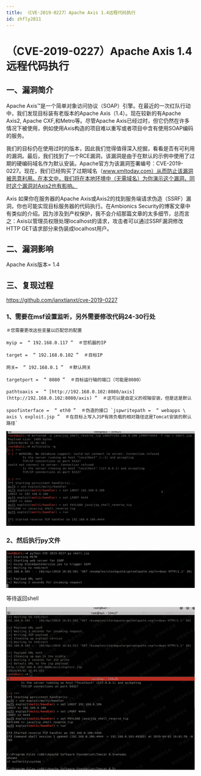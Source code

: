 ```yaml
---
title: （CVE-2019-0227）Apache Axis 1.4远程代码执行
id: zhfly2811
---
```


# （CVE-2019-0227）Apache Axis 1.4远程代码执行

## 一、漏洞简介

Apache Axis™是一个简单对象访问协议（SOAP）引擎。在最近的一次红队行动中，我们发现目标装有老版本的Apache Axis（1.4）。现在较新的有Apache Axis2, Apache CXF,和Metro等。尽管Apache Axis已经过时，但它仍然在许多情况下被使用，例如使用Axis构造的项目难以重写或者项目中含有使用SOAP编码的服务。

我们的目标仍在使用过时的版本，因此我们觉得值得深入挖掘，看看是否有可利用的漏洞。最后，我们找到了一个RCE漏洞，该漏洞是由于在默认的示例中使用了过期的硬编码域名作为默认安装。Apache官方为该漏洞签署编号：CVE-2019-0227。现在，我们已经购买了过期域名（www.xmltoday.com）从而防止该漏洞被恶意利用。在本文中，我们将在本地环境中（无需域名）为你演示这个漏洞，同时这个漏洞对Axis2也有影响。

Axis
如果你在服务器的Apache Axis或Axis2的找到服务端请求伪造（SSRF）漏洞，你也可能实现目标服务器的代码执行。在Ambionics Security的博客文章中有类似的介绍。因为涉及到产权保护，我不会介绍那篇文章的太多细节，总而言之：Axis以管理员权限处理localhost的请求，攻击者可以通过SSRF漏洞修改HTTP GET请求部分来伪装成localhost用户。

## 二、漏洞影响

Apache Axis版本= 1.4

## 三、复现过程

https://github.com/ianxtianxt/cve-2019-0227

### 1、需要在msf设置监听，另外需要修改代码24-30行处

```
＃您需要更改这些变量以匹配您的配置

myip =  “ 192.168.0.117 ”  ＃您机器的IP

target =  “ 192.168.0.102 ”  ＃目标IP

网关=  “ 192.168.0.1 ”  ＃默认网关

targetport =  “ 8080 ”  ＃目标运行轴的端口（可能是8080）

pathtoaxis =  “ [http://192.168.0.102:8080/axis](http://192.168.0.102:8080/axis) ”  ＃这可以是自定义的视轴安装，但是这是默认

spoofinterface =  “ eth0 ”  ＃伪造的接口 `jspwritepath =  “ webapps \ axis \ exploit.jsp ”  ＃在目标上写入JSP有效负载的相对路径这是Tomcat安装的默认路径` 
```

![image](../img/b848793735008a706f1bd89f9c60eb5a.png)

### 2、然后执行py文件

![image](../img/6cecda9d51d0bf34b57abf865e82ac17.png)

等待返回shell

![image](../img/3d8eeb28495851b5ada92d2df7baeef5.png)